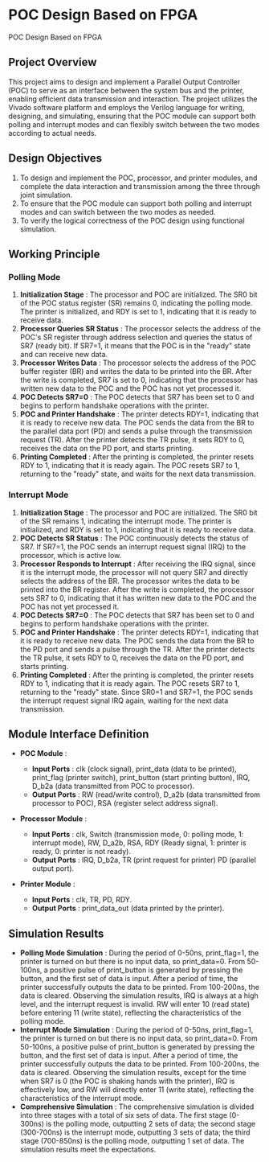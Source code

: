 # POC Design Based on FPGA
POC Design Based on FPGA

## Project Overview

This project aims to design and implement a Parallel Output Controller (POC) to serve as an interface between the system bus and the printer, enabling efficient data transmission and interaction. The project utilizes the Vivado software platform and employs the Verilog language for writing, designing, and simulating, ensuring that the POC module can support both polling and interrupt modes and can flexibly switch between the two modes according to actual needs.

## Design Objectives

  1. To design and implement the POC, processor, and printer modules, and complete the data interaction and transmission among the three through joint simulation.
  2. To ensure that the POC module can support both polling and interrupt modes and can switch between the two modes as needed.
  3. To verify the logical correctness of the POC design using functional simulation.

## Working Principle

### Polling Mode

  1. **Initialization Stage** : The processor and POC are initialized. The SR0 bit of the POC status register (SR) remains 0, indicating the polling mode. The printer is initialized, and RDY is set to 1, indicating that it is ready to receive data.
  2. **Processor Queries SR Status** : The processor selects the address of the POC's SR register through address selection and queries the status of SR7 (ready bit). If SR7=1, it means that the POC is in the "ready" state and can receive new data.
  3. **Processor Writes Data** : The processor selects the address of the POC buffer register (BR) and writes the data to be printed into the BR. After the write is completed, SR7 is set to 0, indicating that the processor has written new data to the POC and the POC has not yet processed it.
  4. **POC Detects SR7=0** : The POC detects that SR7 has been set to 0 and begins to perform handshake operations with the printer.
  5. **POC and Printer Handshake** : The printer detects RDY=1, indicating that it is ready to receive new data. The POC sends the data from the BR to the parallel data port (PD) and sends a pulse through the transmission request (TR). After the printer detects the TR pulse, it sets RDY to 0, receives the data on the PD port, and starts printing.
  6. **Printing Completed** : After the printing is completed, the printer resets RDY to 1, indicating that it is ready again. The POC resets SR7 to 1, returning to the "ready" state, and waits for the next data transmission.

### Interrupt Mode

  1. **Initialization Stage** : The processor and POC are initialized. The SR0 bit of the SR remains 1, indicating the interrupt mode. The printer is initialized, and RDY is set to 1, indicating that it is ready to receive data.
  2. **POC Detects SR Status** : The POC continuously detects the status of SR7. If SR7=1, the POC sends an interrupt request signal (IRQ) to the processor, which is active low.
  3. **Processor Responds to Interrupt** : After receiving the IRQ signal, since it is the interrupt mode, the processor will not query SR7 and directly selects the address of the BR. The processor writes the data to be printed into the BR register. After the write is completed, the processor sets SR7 to 0, indicating that it has written new data to the POC and the POC has not yet processed it.
  4. **POC Detects SR7=0** : The POC detects that SR7 has been set to 0 and begins to perform handshake operations with the printer.
  5. **POC and Printer Handshake** : The printer detects RDY=1, indicating that it is ready to receive new data. The POC sends the data from the BR to the PD port and sends a pulse through the TR. After the printer detects the TR pulse, it sets RDY to 0, receives the data on the PD port, and starts printing.
  6. **Printing Completed** : After the printing is completed, the printer resets RDY to 1, indicating that it is ready again. The POC resets SR7 to 1, returning to the "ready" state. Since SR0=1 and SR7=1, the POC sends the interrupt request signal IRQ again, waiting for the next data transmission.


## Module Interface Definition

  * **POC Module** :
    * **Input Ports** : clk (clock signal), print_data (data to be printed), print_flag (printer switch), print_button (start printing button), IRQ, D_b2a (data transmitted from POC to processor).
    * **Output Ports** : RW (read/write control), D_a2b (data transmitted from processor to POC), RSA (register select address signal).

  * **Processor Module** :
    * **Input Ports** : clk, Switch (transmission mode, 0: polling mode, 1: interrupt mode), RW, D_a2b, RSA, RDY (Ready signal, 1: printer is ready, 0: printer is not ready).
    * **Output Ports** : IRQ, D_b2a, TR (print request for printer) PD (parallel output port).

  * **Printer Module** :
    * **Input Ports** : clk, TR, PD, RDY.
    * **Output Ports** : print_data_out (data printed by the printer).

## Simulation Results

  * **Polling Mode Simulation** : During the period of 0-50ns, print_flag=1, the printer is turned on but there is no input data, so print_data=0. From 50-100ns, a positive pulse of print_button is generated by pressing the button, and the first set of data is input. After a period of time, the printer successfully outputs the data to be printed. From 100-200ns, the data is cleared. Observing the simulation results, IRQ is always at a high level, and the interrupt request is invalid. RW will enter 10 (read state) before entering 11 (write state), reflecting the characteristics of the polling mode.
  * **Interrupt Mode Simulation** : During the period of 0-50ns, print_flag=1, the printer is turned on but there is no input data, so print_data=0. From 50-100ns, a positive pulse of print_button is generated by pressing the button, and the first set of data is input. After a period of time, the printer successfully outputs the data to be printed. From 100-200ns, the data is cleared. Observing the simulation results, except for the time when SR7 is 0 (the POC is shaking hands with the printer), IRQ is effectively low, and RW will directly enter 11 (write state), reflecting the characteristics of the interrupt mode.
  * **Comprehensive Simulation** : The comprehensive simulation is divided into three stages with a total of six sets of data. The first stage (0-300ns) is the polling mode, outputting 2 sets of data; the second stage (300-700ns) is the interrupt mode, outputting 3 sets of data; the third stage (700-850ns) is the polling mode, outputting 1 set of data. The simulation results meet the expectations.
